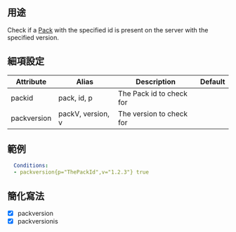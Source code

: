 ## 用途
Check if a [Pack](/wikis/Packs) with the specified id is present on the server with the specified version.


## 細項設定
| Attribute | Alias   | Description   | Default |
|-----------|-------------|--------------------------------------------------------------------|---------|
| packid| pack, id, p | The Pack id to check for  | |
| packversion | packV, version, v | The version to check for  | |


## 範例
```yaml
  Conditions:
  - packversion{p="ThePackId",v="1.2.3"} true
```


## 簡化寫法
- [x] packversion
- [x] packversionis